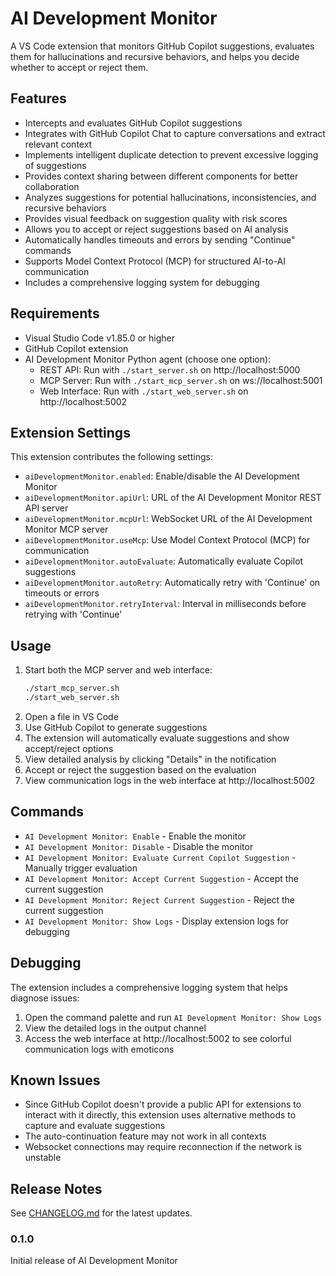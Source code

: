 # AI Development Monitor

A VS Code extension that monitors GitHub Copilot suggestions, evaluates them for hallucinations and recursive behaviors, and helps you decide whether to accept or reject them.

## Features

- Intercepts and evaluates GitHub Copilot suggestions
- Integrates with GitHub Copilot Chat to capture conversations and extract relevant context
- Implements intelligent duplicate detection to prevent excessive logging of suggestions
- Provides context sharing between different components for better collaboration
- Analyzes suggestions for potential hallucinations, inconsistencies, and recursive behaviors
- Provides visual feedback on suggestion quality with risk scores
- Allows you to accept or reject suggestions based on AI analysis
- Automatically handles timeouts and errors by sending "Continue" commands
- Supports Model Context Protocol (MCP) for structured AI-to-AI communication
- Includes a comprehensive logging system for debugging

## Requirements

- Visual Studio Code v1.85.0 or higher
- GitHub Copilot extension
- AI Development Monitor Python agent (choose one option):
  - REST API: Run with `./start_server.sh` on http://localhost:5000
  - MCP Server: Run with `./start_mcp_server.sh` on ws://localhost:5001
  - Web Interface: Run with `./start_web_server.sh` on http://localhost:5002

## Extension Settings

This extension contributes the following settings:

* `aiDevelopmentMonitor.enabled`: Enable/disable the AI Development Monitor
* `aiDevelopmentMonitor.apiUrl`: URL of the AI Development Monitor REST API server
* `aiDevelopmentMonitor.mcpUrl`: WebSocket URL of the AI Development Monitor MCP server
* `aiDevelopmentMonitor.useMcp`: Use Model Context Protocol (MCP) for communication
* `aiDevelopmentMonitor.autoEvaluate`: Automatically evaluate Copilot suggestions
* `aiDevelopmentMonitor.autoRetry`: Automatically retry with 'Continue' on timeouts or errors
* `aiDevelopmentMonitor.retryInterval`: Interval in milliseconds before retrying with 'Continue'

## Usage

1. Start both the MCP server and web interface:
   ```bash
   ./start_mcp_server.sh
   ./start_web_server.sh
   ```
2. Open a file in VS Code
3. Use GitHub Copilot to generate suggestions
4. The extension will automatically evaluate suggestions and show accept/reject options
5. View detailed analysis by clicking "Details" in the notification
6. Accept or reject the suggestion based on the evaluation
7. View communication logs in the web interface at http://localhost:5002

## Commands

- `AI Development Monitor: Enable` - Enable the monitor
- `AI Development Monitor: Disable` - Disable the monitor
- `AI Development Monitor: Evaluate Current Copilot Suggestion` - Manually trigger evaluation
- `AI Development Monitor: Accept Current Suggestion` - Accept the current suggestion
- `AI Development Monitor: Reject Current Suggestion` - Reject the current suggestion
- `AI Development Monitor: Show Logs` - Display extension logs for debugging

## Debugging

The extension includes a comprehensive logging system that helps diagnose issues:

1. Open the command palette and run `AI Development Monitor: Show Logs`
2. View the detailed logs in the output channel
3. Access the web interface at http://localhost:5002 to see colorful communication logs with emoticons

## Known Issues

- Since GitHub Copilot doesn't provide a public API for extensions to interact with it directly, this extension uses alternative methods to capture and evaluate suggestions
- The auto-continuation feature may not work in all contexts
- Websocket connections may require reconnection if the network is unstable

## Release Notes

See [CHANGELOG.md](./CHANGELOG.md) for the latest updates.

### 0.1.0

Initial release of AI Development Monitor
